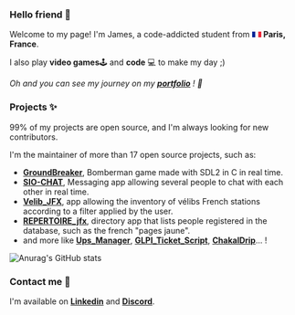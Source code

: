 ### Hello friend 👋

Welcome to my page! I'm James, a code-addicted student from <img src="/img/fra.jpg" width="16" />  **Paris, France**.

I also play  **video games**🕹️ and **code**  💻 to make my day ;)

*Oh and you can see my journey on my **[portfolio](https://abib-james.fr)** ! 📝*

### Projects ✨

99% of my projects are open source, and I'm always looking for new contributors.

I'm the maintainer of more than 17 open source projects, such as:

* **[GroundBreaker](https://github.com/valentinb-sixense/groundbreaker)**, Bomberman game made with SDL2 in C in real time.
* **[SIO-CHAT](https://github.com/jabibamman/SIO-CHAT)**, Messaging app allowing several people to chat with each other in real time.
* **[Velib_JFX](https://github.com/jabibamman/Velib_JFX)**, app allowing the inventory of vélibs French stations according to a filter applied by the user.
* **[REPERTOIRE_jfx](https://github.com/jabibamman/Repertoire_jfx)**, directory app that lists people registered in the database, such as the french "pages jaune".
* and more like **[Ups_Manager](https://github.com/jabibamman/Ups_Manager)**, **[GLPI_Ticket_Script](https://github.com/jabibamman/GLPI_Ticket_Script)**, **[ChakalDrip](https://github.com/jabibamman/ChakalDrip)**... !

[//]: # (### Skills & Tools 🖱️)
[//]: # (// TODO : add a list of my skills)

![Anurag's GitHub stats](https://github-readme-stats.vercel.app/api?username=jabibamman&show_icons=true&theme=transparent)

### Contact me 🤝

I'm available on **[Linkedin](https://www.linkedin.com/in/jamesabib/)** and **[Discord](https://discord.gg/vTZ3hB4952)**.
